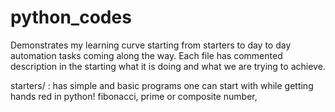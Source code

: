# python_codes

Demonstrates my learning curve starting from starters to day to day automation tasks coming along the way. Each file has commented description in the starting what it is doing and what we are trying to achieve.

starters/ : has simple and basic programs one can start with while getting hands red in python! 
            fibonacci, prime or composite number,
 


